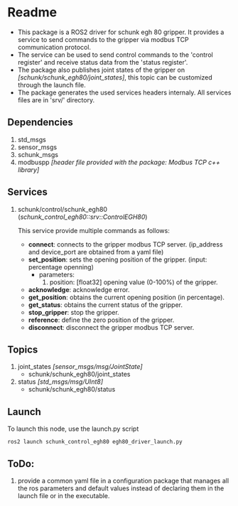 # Readme
- This package is a ROS2 driver for schunk egh 80 gripper. It provides a service to send commands to the gripper via modbus TCP communication protocol.
- The service can be used to send control commands to the 'control register' and receive status data from the 'status register'.
- The package also publishes joint states of the gripper on *[schunk/schunk_egh80/joint_states]*, this topic can be customized through the launch file.
- The package generates the used services headers internaly. All services files are in 'srv/' directory.
  
## Dependencies
1. std_msgs
2. sensor_msgs 
3. schunk_msgs
4. modbuspp *[header file provided with the package: Modbus TCP c++ library]*

## Services
1. schunk/control/schunk_egh80 (*schunk_control_egh80::srv::ControlEGH80*)
    
    This service provide multiple commands as follows:
    - **connect**:      connects to the gripper modbus TCP server. (ip_address and device_port are obtained from a yaml file)
    - **set_position**: sets the opening position of the gripper. (input: percentage openning)
      - parameters:
        1. position: [float32] opening value (0-100%) of the gripper. 
    - **acknowledge**:  acknowledge error.
    - **get_position**: obtains the current opening position (in percentage).
    - **get_status**:   obtains the current status of the gripper.
    - **stop_gripper**: stop the gripper.
    - **reference**:    define the zero position of the gripper.
    - **disconnect**:   disconnect the gripper modbus TCP server.

## Topics
1. joint_states *[sensor_msgs/msg/JointState]*
   - schunk/schunk_egh80/joint_states
2. status *[std_msgs/msg/UInt8]*
   - schunk/schunk_egh80/status    

## Launch
To launch this node, use the launch.py script
```
ros2 launch schunk_control_egh80 egh80_driver_launch.py
```

## ToDo:
1. provide a common yaml file in a configuration package that manages all the ros parameters and default values instead of declaring them in the launch file or in the executable.